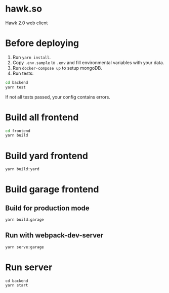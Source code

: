 # hawk.so
Hawk 2.0 web client

# Before deploying
1. Run `yarn install`.
2. Copy `.env.sample` to `.env` and fill environmental variables with your data.
3. Run `docker-compose up` to setup mongoDB.
4. Run tests:
```bash
cd backend
yarn test
```
If not all tests passed, your config contains errors.

# Build all frontend
```bash
cd frontend
yarn build
```

# Build yard frontend
```bash
yarn build:yard
```

# Build garage frontend

## Build for production mode
```bash
yarn build:garage
```

## Run with webpack-dev-server
```bash
yarn serve:garage
```

# Run server
```
cd backend
yarn start
```
